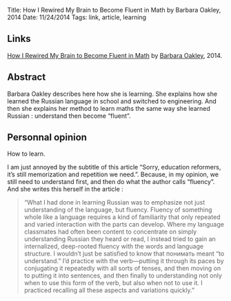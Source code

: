 Title: How I Rewired My Brain to Become Fluent in Math by Barbara Oakley, 2014
Date: 11/24/2014
Tags: link, article, learning

## Links

[How I Rewired My Brain to Become Fluent in Math](http://nautil.us/issue/17/big-bangs/how-i-rewired-my-brain-to-become-fluent-in-math-rd) by [Barbara Oakley](http://en.wikipedia.org/wiki/Barbara_Oakley), 2014.

## Abstract

Barbara Oakley describes here how she is learning. She explains how she learned the Russian language in school and switched to engineering. And then she explains her method to learn maths the same way she learned Russian : understand then become “fluent”.

## Personnal opinion

How to learn.

I am just annoyed by the subtitle of this article “Sorry, education reformers, it’s still memorization and repetition we need.”. Because, in my opinion, we still need to understand first, and then do what the author calls “fluency”. And she writes this herself in the article :

> “What I had done in learning Russian was to emphasize not just understanding of the language, but fluency. Fluency of something whole like a language requires a kind of familiarity that only repeated and varied interaction with the parts can develop. Where my language classmates had often been content to concentrate on simply understanding Russian they heard or read, I instead tried to gain an internalized, deep-rooted fluency with the words and language structure. I wouldn’t just be satisfied to know that понимать meant “to understand.” I’d practice with the verb—putting it through its paces by conjugating it repeatedly with all sorts of tenses, and then moving on to putting it into sentences, and then finally to understanding not only when to use this form of the verb, but also when not to use it. I practiced recalling all these aspects and variations quickly.”
